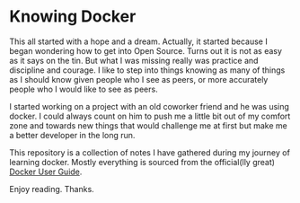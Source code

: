 Knowing Docker
===

This all started with a hope and a dream. Actually, it started because I began
wondering how to get into Open Source. Turns out it is not as easy as it says on
the tin. But what I was missing really was practice and discipline and courage.
I like to step into things knowing as many of things as I should know given people
who I see as peers, or more accurately people who I would like to see as peers.

I started working on a project with an old coworker friend and he was using
docker. I could always count on him to push me a little bit out of my comfort zone
and towards new things that would challenge me at first but make me a better
developer in the long run.

This repository is a collection of notes I have gathered during my journey of
learning docker. Mostly everything is sourced from the official(lly great) [Docker
User Guide](http://docs.docker.com/userguide).

Enjoy reading. Thanks.
